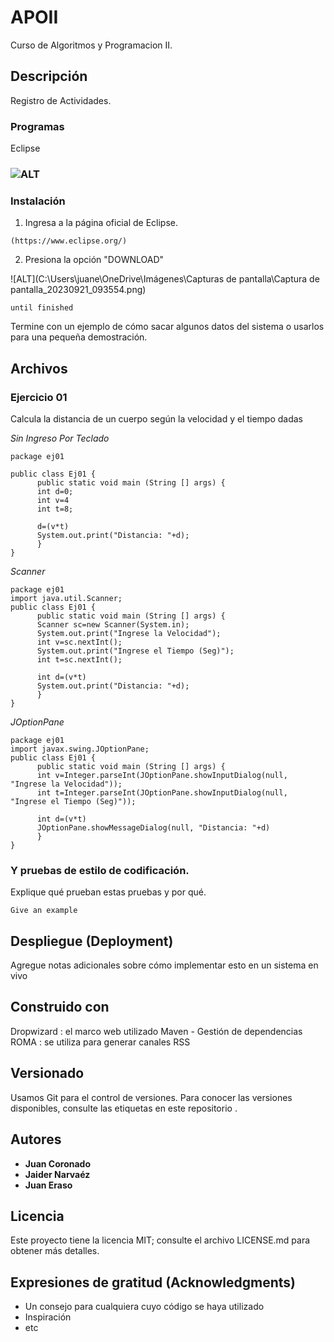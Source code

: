 # APOII

Curso de Algoritmos y Programacion II.

## Descripción
Registro de Actividades. 

### Programas

Eclipse 
### ![ALT](https://2.bp.blogspot.com/-PqNShh8OyR0/WbnhQF1M_xI/AAAAAAAAM0Q/ZD4RsPm6hjkYrIGh61sTcY2HKxRJGsTuwCLcBGAs/s1600/eclipse-800x188.png)

### Instalación

1. Ingresa a la página oficial de Eclipse.

```
(https://www.eclipse.org/)
```

2. Presiona la opción "DOWNLOAD"

![ALT](C:\Users\juane\OneDrive\Imágenes\Capturas de pantalla\Captura de pantalla_20230921_093554.png)

```
until finished
```

Termine con un ejemplo de cómo sacar algunos datos del sistema o usarlos para una pequeña demostración.

## Archivos

### Ejercicio 01
Calcula la distancia de un cuerpo según la velocidad y el tiempo dadas

_Sin Ingreso Por Teclado_

```
package ej01

public class Ej01 {
      public static void main (String [] args) {
      int d=0;
      int v=4
      int t=8;
      
      d=(v*t)
      System.out.print("Distancia: "+d);
      }
}
```

_Scanner_

```
package ej01
import java.util.Scanner;
public class Ej01 {
      public static void main (String [] args) {
      Scanner sc=new Scanner(System.in);
      System.out.print("Ingrese la Velocidad");
      int v=sc.nextInt();
      System.out.print("Ingrese el Tiempo (Seg)");
      int t=sc.nextInt();
      
      int d=(v*t)
      System.out.print("Distancia: "+d);
      }
}
```

_JOptionPane_

```
package ej01
import javax.swing.JOptionPane;
public class Ej01 {
      public static void main (String [] args) {
      int v=Integer.parseInt(JOptionPane.showInputDialog(null, "Ingrese la Velocidad"));
      int t=Integer.parseInt(JOptionPane.showInputDialog(null, "Ingrese el Tiempo (Seg)"));
      
      int d=(v*t)
      JOptionPane.showMessageDialog(null, "Distancia: "+d)
      }
}
```

### Y pruebas de estilo de codificación.

Explique qué prueban estas pruebas y por qué.

```
Give an example
```

## Despliegue (Deployment)

Agregue notas adicionales sobre cómo implementar esto en un sistema en vivo


## Construido con

Dropwizard : el marco web utilizado
Maven - Gestión de dependencias
ROMA : se utiliza para generar canales RSS

## Versionado

Usamos Git para el control de versiones. Para conocer las versiones disponibles, consulte las etiquetas en este repositorio .

## Autores

* **Juan Coronado**
* **Jaider Narvaéz**
* **Juan Eraso**


## Licencia

Este proyecto tiene la licencia MIT; consulte el archivo LICENSE.md para obtener más detalles.

## Expresiones de gratitud (Acknowledgments)

* Un consejo para cualquiera cuyo código se haya utilizado
* Inspiración
* etc
